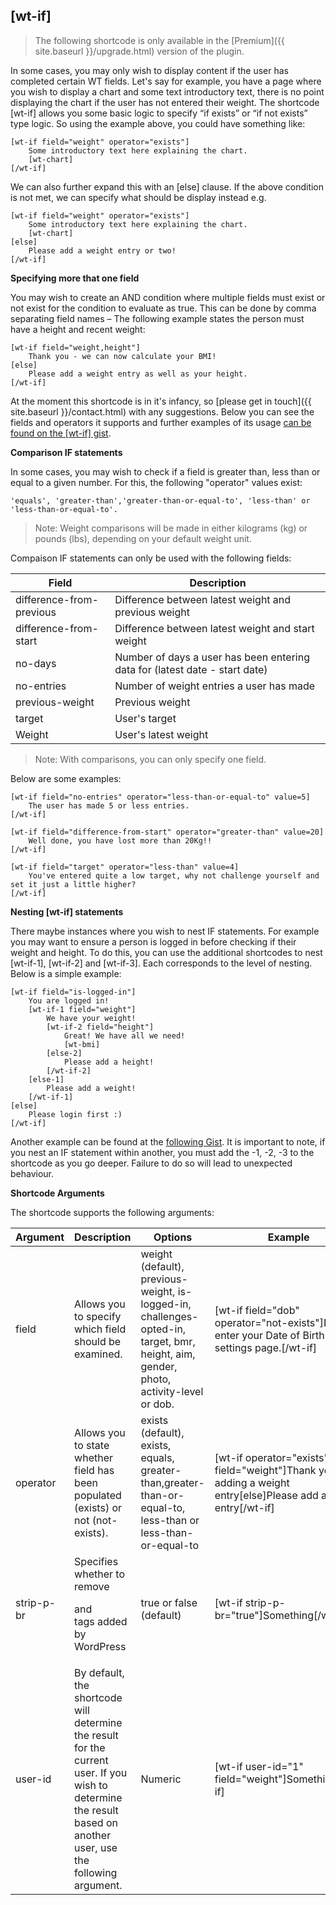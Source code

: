 ## [wt-if]

> The following shortcode is only available in the [Premium]({{ site.baseurl }}/upgrade.html) version of the plugin.

In some cases, you may only wish to display content if the user has completed certain WT fields. Let's say for example, you have a page where you wish to display a chart and some text introductory text, there is no point displaying the chart if the user has not entered their weight. The shortcode [wt-if] allows you some basic logic to specify “if exists” or “if not exists” type logic. So using the example above, you could have something like:

    [wt-if field="weight" operator="exists"]
    	Some introductory text here explaining the chart.
    	[wt-chart]
    [/wt-if]

We can also further expand this with an [else] clause. If the above condition is not met, we can specify what should be display instead e.g.

    [wt-if field="weight" operator="exists"]
    	Some introductory text here explaining the chart.
    	[wt-chart]
    [else]
    	Please add a weight entry or two!
    [/wt-if]

**Specifying more that one field**

You may wish to create an AND condition where multiple fields must exist or not exist for the condition to evaluate as true. This can be done by comma separating field names – The following example states the person must have a height and recent weight:

    [wt-if field="weight,height"]
    	Thank you - we can now calculate your BMI!
    [else]
    	Please add a weight entry as well as your height.
    [/wt-if]

At the moment this shortcode is in it's infancy, so  [please get in touch]({{ site.baseurl }}/contact.html)  with any suggestions. Below you can see the fields and operators it supports and further examples of its usage  [can be found on the [wt-if] gist](https://gist.github.com/alicolville/d33fbdabc628c92e4e40b7f08b343fe7).

**Comparison IF statements**

In some cases, you may wish to check if a field is greater than, less than or equal to a given number. For this, the following "operator" values exist:

```
'equals', 'greater-than','greater-than-or-equal-to', 'less-than' or 'less-than-or-equal-to'.
```

> Note: Weight comparisons will be made in either kilograms (kg) or pounds (lbs), depending on your default weight unit.

Compaison IF statements can only be used with the following fields:

| Field | Description |
|--|--|
|difference-from-previous|Difference between latest weight and previous weight
|difference-from-start|Difference between latest weight and start weight
|no-days|Number of days a user has been entering data for (latest date - start date)
|no-entries|Number of weight entries a user has made
|previous-weight|Previous weight|
|target|User's target|
|Weight|User's latest weight|

> Note: With comparisons, you can only specify one field.

Below are some examples:

```
[wt-if field="no-entries" operator="less-than-or-equal-to" value=5]
	The user has made 5 or less entries.
[/wt-if]

[wt-if field="difference-from-start" operator="greater-than" value=20]
	Well done, you have lost more than 20Kg!!
[/wt-if]

[wt-if field="target" operator="less-than" value=4]
	You've entered quite a low target, why not challenge yourself and set it just a little higher?
[/wt-if]
```

**Nesting [wt-if] statements**

There maybe instances where you wish to nest IF statements. For example you may want to ensure a person is logged in before checking if their weight and height. To do this, you can use the additional shortcodes to nest [wt-if-1], [wt-if-2] and [wt-if-3]. Each corresponds to the level of nesting. Below is a simple example:

    [wt-if field="is-logged-in"]
    	You are logged in!
    	[wt-if-1 field="weight"]
    		We have your weight!
    		[wt-if-2 field="height"]
    			Great! We have all we need!
    			[wt-bmi]		
    		[else-2]
    			Please add a height!
    		[/wt-if-2]
    	[else-1]
    		Please add a weight!
    	[/wt-if-1]
    [else]
    	Please login first :)
    [/wt-if]

Another example can be found at the  [following Gist](https://gist.github.com/alicolville/5cd83f503ec3e135938a93d62423afc4). It is important to note, if you nest an IF statement within another, you must add the -1, -2, -3 to the shortcode as you go deeper. Failure to do so will lead to unexpected behaviour.


**Shortcode Arguments**
 
The shortcode supports the following arguments:
 
| Argument | Description | Options | Example |
|--|--|--|--|
|field|Allows you to specify which field should be examined.|weight (default), previous-weight, is-logged-in, challenges-opted-in, target, bmr, height, aim, gender, photo, activity-level or dob.|[wt-if field="dob" operator="not-exists"]Please enter your Date of Birth on the settings page.[/wt-if]
|operator|Allows you to state whether field has been populated (exists) or not (not-exists).|exists (default), exists,  equals, greater-than,greater-than-or-equal-to, less-than or less-than-or-equal-to|[wt-if operator="exists" field="weight"]Thank you for adding a weight entry[else]Please add a weight entry[/wt-if]
|strip-p-br|Specifies whether to remove <p> and <br> tags added by WordPress|true or false (default)|[wt-if strip-p-br="true"]Something[/wt-if]
|user-id|By default, the shortcode will determine the result for the current user. If you wish to determine the result based on another user, use the following argument.|Numeric| [wt-if user-id="1" field="weight"]Something[/wt-if]

			